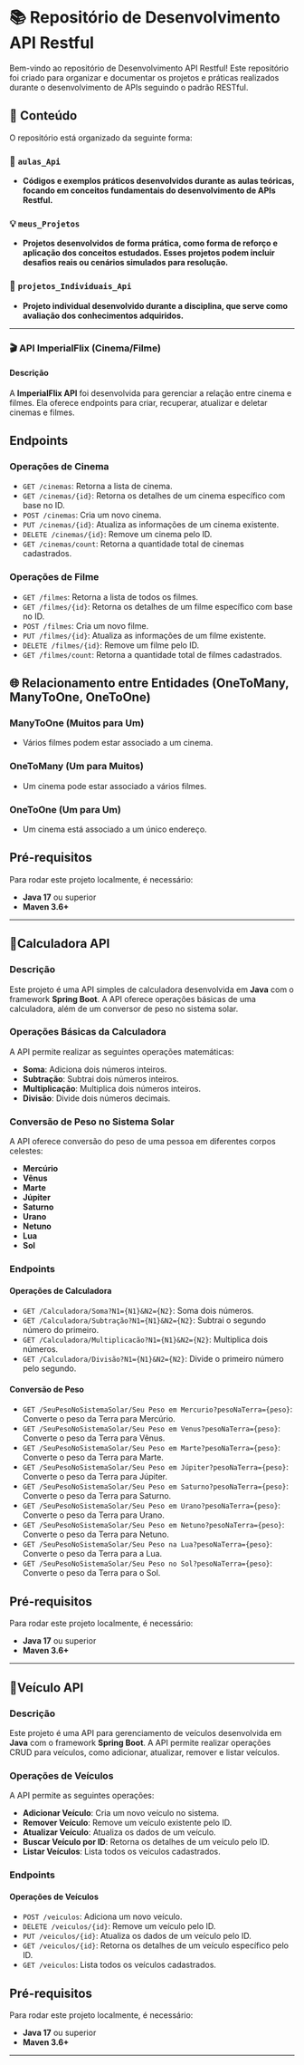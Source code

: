 # 📚 Repositório de Desenvolvimento API Restful

Bem-vindo ao repositório de Desenvolvimento API Restful! Este repositório foi criado para organizar e documentar os projetos e práticas realizados durante o desenvolvimento de APIs seguindo o padrão RESTful.

## 📑 Conteúdo

O repositório está organizado da seguinte forma:

### 📖 `aulas_Api`
- **Códigos e exemplos práticos desenvolvidos durante as aulas teóricas, focando em conceitos fundamentais do desenvolvimento de APIs Restful.**

### 💡 `meus_Projetos`
- **Projetos desenvolvidos de forma prática, como forma de reforço e aplicação dos conceitos estudados. Esses projetos podem incluir desafios reais ou cenários simulados para resolução.**

### 🚀 `projetos_Individuais_Api`
- **Projeto individual desenvolvido durante a disciplina, que serve como avaliação dos conhecimentos adquiridos.**

---

### 🎬 API ImperialFlix (Cinema/Filme)

#### Descrição

A **ImperialFlix API** foi desenvolvida para gerenciar a relação entre cinema e filmes. Ela oferece endpoints para criar, recuperar, atualizar e deletar cinemas e filmes.


## Endpoints

### Operações de Cinema

- `GET /cinemas`: Retorna a lista de cinema.
- `GET /cinemas/{id}`: Retorna os detalhes de um cinema específico com base no ID.
- `POST /cinemas`: Cria um novo cinema.
- `PUT /cinemas/{id}`: Atualiza as informações de um cinema existente.
- `DELETE /cinemas/{id}`: Remove um cinema pelo ID.
- `GET /cinemas/count`: Retorna a quantidade total de cinemas cadastrados.

### Operações de Filme

- `GET /filmes`: Retorna a lista de todos os filmes.
- `GET /filmes/{id}`: Retorna os detalhes de um filme específico com base no ID.
- `POST /filmes`: Cria um novo filme.
- `PUT /filmes/{id}`: Atualiza as informações de um filme existente.
- `DELETE /filmes/{id}`: Remove um filme pelo ID.
- `GET /filmes/count`: Retorna a quantidade total de filmes cadastrados.


## 🌐 Relacionamento entre Entidades (OneToMany, ManyToOne, OneToOne)

### ManyToOne (Muitos para Um)

- Vários filmes podem estar associado a um cinema.

### OneToMany (Um para Muitos)

- Um cinema pode estar associado a vários filmes.

### OneToOne (Um para Um)

- Um cinema está associado a um único endereço.


## Pré-requisitos

Para rodar este projeto localmente, é necessário:

- **Java 17** ou superior
- **Maven 3.6+**

---

## 🔢Calculadora API

### Descrição
Este projeto é uma API simples de calculadora desenvolvida em **Java** com o framework **Spring Boot**. A API oferece operações básicas de uma calculadora, além de um conversor de peso no sistema solar.

### Operações Básicas da Calculadora
A API permite realizar as seguintes operações matemáticas:

- **Soma**: Adiciona dois números inteiros.
- **Subtração**: Subtrai dois números inteiros.
- **Multiplicação**: Multiplica dois números inteiros.
- **Divisão**: Divide dois números decimais.

### Conversão de Peso no Sistema Solar
A API oferece conversão do peso de uma pessoa em diferentes corpos celestes:

- **Mercúrio**
- **Vênus**
- **Marte**
- **Júpiter**
- **Saturno**
- **Urano**
- **Netuno**
- **Lua**
- **Sol**

### Endpoints

#### Operações de Calculadora

- `GET /Calculadora/Soma?N1={N1}&N2={N2}`: Soma dois números.
- `GET /Calculadora/Subtração?N1={N1}&N2={N2}`: Subtrai o segundo número do primeiro.
- `GET /Calculadora/Multiplicacão?N1={N1}&N2={N2}`: Multiplica dois números.
- `GET /Calculadora/Divisão?N1={N1}&N2={N2}`: Divide o primeiro número pelo segundo.

#### Conversão de Peso

- `GET /SeuPesoNoSistemaSolar/Seu Peso em Mercurio?pesoNaTerra={peso}`: Converte o peso da Terra para Mercúrio.
- `GET /SeuPesoNoSistemaSolar/Seu Peso em Venus?pesoNaTerra={peso}`: Converte o peso da Terra para Vênus.
- `GET /SeuPesoNoSistemaSolar/Seu Peso em Marte?pesoNaTerra={peso}`: Converte o peso da Terra para Marte.
- `GET /SeuPesoNoSistemaSolar/Seu Peso em Júpiter?pesoNaTerra={peso}`: Converte o peso da Terra para Júpiter.
- `GET /SeuPesoNoSistemaSolar/Seu Peso em Saturno?pesoNaTerra={peso}`: Converte o peso da Terra para Saturno.
- `GET /SeuPesoNoSistemaSolar/Seu Peso em Urano?pesoNaTerra={peso}`: Converte o peso da Terra para Urano.
- `GET /SeuPesoNoSistemaSolar/Seu Peso em Netuno?pesoNaTerra={peso}`: Converte o peso da Terra para Netuno.
- `GET /SeuPesoNoSistemaSolar/Seu Peso na Lua?pesoNaTerra={peso}`: Converte o peso da Terra para a Lua.
- `GET /SeuPesoNoSistemaSolar/Seu Peso no Sol?pesoNaTerra={peso}`: Converte o peso da Terra para o Sol.


## Pré-requisitos

Para rodar este projeto localmente, é necessário:

- **Java 17** ou superior
- **Maven 3.6+**

---

## 🚗Veículo API

### Descrição
Este projeto é uma API para gerenciamento de veículos desenvolvida em **Java** com o framework **Spring Boot**. A API permite realizar operações CRUD para veículos, como adicionar, atualizar, remover e listar veículos.

### Operações de Veículos
A API permite as seguintes operações:

- **Adicionar Veículo**: Cria um novo veículo no sistema.
- **Remover Veículo**: Remove um veículo existente pelo ID.
- **Atualizar Veículo**: Atualiza os dados de um veículo.
- **Buscar Veículo por ID**: Retorna os detalhes de um veículo pelo ID.
- **Listar Veículos**: Lista todos os veículos cadastrados.

### Endpoints

#### Operações de Veículos

- `POST /veiculos`: Adiciona um novo veículo.
- `DELETE /veiculos/{id}`: Remove um veículo pelo ID.
- `PUT /veiculos/{id}`: Atualiza os dados de um veículo pelo ID.
- `GET /veiculos/{id}`: Retorna os detalhes de um veículo específico pelo ID.
- `GET /veiculos`: Lista todos os veículos cadastrados.


## Pré-requisitos

Para rodar este projeto localmente, é necessário:

- **Java 17** ou superior
- **Maven 3.6+**

---

